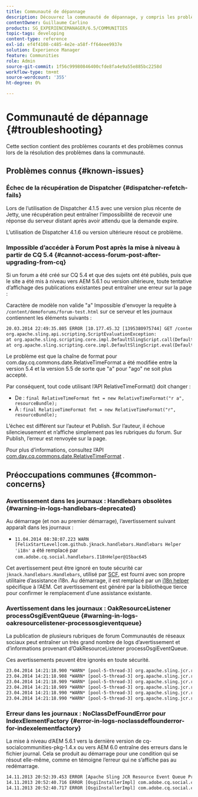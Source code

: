 ```yaml
---
title: Communauté de dépannage
description: Découvrez la communauté de dépannage, y compris les problèmes connus et les préoccupations.
contentOwner: Guillaume Carlino
products: SG_EXPERIENCEMANAGER/6.5/COMMUNITIES
topic-tags: developing
content-type: reference
exl-id: ef4f4108-c485-4e2e-a58f-ff64eee9937e
solution: Experience Manager
feature: Communities
role: Admin
source-git-commit: 1f56c99980846400cfde8fa4e9a55e885bc2258d
workflow-type: tm+mt
source-wordcount: '355'
ht-degree: 0%

---
```


# Communauté de dépannage {#troubleshooting}

Cette section contient des problèmes courants et des problèmes connus lors de la résolution des problèmes dans la communauté.

## Problèmes connus {#known-issues}

### Échec de la récupération de Dispatcher {#dispatcher-refetch-fails}

Lors de l’utilisation de Dispatcher 4.1.5 avec une version plus récente de Jetty, une récupération peut entraîner l’impossibilité de recevoir une réponse du serveur distant après avoir attendu que la demande expire.

L’utilisation de Dispatcher 4.1.6 ou version ultérieure résout ce problème.

### Impossible d’accéder à Forum Post après la mise à niveau à partir de CQ 5.4 {#cannot-access-forum-post-after-upgrading-from-cq}

Si un forum a été créé sur CQ 5.4 et que des sujets ont été publiés, puis que le site a été mis à niveau vers AEM 5.6.1 ou version ultérieure, toute tentative d’affichage des publications existantes peut entraîner une erreur sur la page :

Caractère de modèle non valide &quot;a&quot;
Impossible d&#39;envoyer la requête à `/content/demoforums/forum-test.html` sur ce serveur et les journaux contiennent les éléments suivants :

```xml
20.03.2014 22:49:35.805 ERROR [10.177.45.32 [1395380975744] GET /content/demoforums/forum-test.html HTTP/1.1] com.day.cq.wcm.tags.IncludeTag Error while executing script content.jsp
org.apache.sling.api.scripting.ScriptEvaluationException:
at org.apache.sling.scripting.core.impl.DefaultSlingScript.call(DefaultSlingScript.java:388)
at org.apache.sling.scripting.core.impl.DefaultSlingScript.eval(DefaultSlingScript.java:171)
```

Le problème est que la chaîne de format pour com.day.cq.commons.date.RelativeTimeFormat a été modifiée entre la version 5.4 et la version 5.5 de sorte que &quot;a&quot; pour &quot;ago&quot; ne soit plus accepté.

Par conséquent, tout code utilisant l’API RelativeTimeFormat() doit changer :

* De : `final RelativeTimeFormat fmt = new RelativeTimeFormat("r a", resourceBundle);`
* À : `final RelativeTimeFormat fmt = new RelativeTimeFormat("r", resourceBundle);`

L’échec est différent sur l’auteur et Publish. Sur l’auteur, il échoue silencieusement et n’affiche simplement pas les rubriques du forum. Sur Publish, l’erreur est renvoyée sur la page.

Pour plus d’informations, consultez l’API [com.day.cq.commons.date.RelativeTimeFormat](https://developer.adobe.com/experience-manager/reference-materials/6-5/javadoc/com/day/cq/commons/date/RelativeTimeFormat.html) .

## Préoccupations communes {#common-concerns}

### Avertissement dans les journaux : Handlebars obsolètes {#warning-in-logs-handlebars-deprecated}

Au démarrage (et non au premier démarrage), l’avertissement suivant apparaît dans les journaux :

* `11.04.2014 08:38:07.223 WARN [FelixStartLevel]com.github.jknack.handlebars.Handlebars Helper 'i18n'` a été remplacé par `com.adobe.cq.social.handlebars.I18nHelper@15bac645`

Cet avertissement peut être ignoré en toute sécurité car `jknack.handlebars.Handlebars`, utilisé par [SCF](scf.md#handlebarsjavascripttemplatinglanguage), est fourni avec son propre utilitaire d’assistance i18n. Au démarrage, il est remplacé par un [i18n helper](handlebars-helpers.md#i-n) spécifique à l’AEM. Cet avertissement est généré par la bibliothèque tierce pour confirmer le remplacement d’une assistance existante.

### Avertissement dans les journaux : OakResourceListener processOsgiEventQueue {#warning-in-logs-oakresourcelistener-processosgieventqueue}

La publication de plusieurs rubriques de forum Communautés de réseaux sociaux peut entraîner un très grand nombre de logs d’avertissement et d’informations provenant d’OakResourceListener processOsgiEventQueue.

Ces avertissements peuvent être ignorés en toute sécurité.

```xml
23.04.2014 14:21:18.900 *WARN* [pool-5-thread-3] org.apache.sling.jcr.resource.internal.OakResourceListener processOsgiEventQueue: Resource at /var/search-collections/ugc-sc/_m.frq/jcr:content not found, which is not expected for an added or modified node
23.04.2014 14:21:18.908 *WARN* [pool-5-thread-3] org.apache.sling.jcr.resource.internal.OakResourceListener processOsgiEventQueue: Resource at /var/search-collections/ugc-sc/_m.prx/jcr:content not found, which is not expected for an added or modified node
23.04.2014 14:21:18.909 *WARN* [pool-5-thread-3] org.apache.sling.jcr.resource.internal.OakResourceListener processOsgiEventQueue: Resource at /var/replication/data/1f799fb4-0aeb-4660-aadb-705657f16048/67/67699ab5-9d57-4c79-a755-2727ba9e6452/jcr:content not found, which is not expected for an added or modified node
23.04.2014 14:21:18.909 *WARN* [pool-5-thread-3] org.apache.sling.jcr.resource.internal.OakResourceListener processOsgiEventQueue: Resource at /var/replication/data/1f799fb4-0aeb-4660-aadb-705657f16048/67/67699ab5-9d57-4c79-a755-2727ba9e6452/jcr:content not found, which is not expected for an added or modified node
23.04.2014 14:21:18.990 *WARN* [pool-5-thread-3] org.apache.sling.jcr.resource.internal.OakResourceListener processOsgiEventQueue: Resource at /var/replication/data/1f799fb4-0aeb-4660-aadb-705657f16048/b9/b91f1690-87e8-41d8-a78e-cd2259f837c8/jcr:content not found, which is not expected for an added or modified node
23.04.2014 14:21:18.990 *WARN* [pool-5-thread-3] org.apache.sling.jcr.resource.internal.OakResourceListener processOsgiEventQueue: Resource at /var/replication/data/1f799fb4-0aeb-4660-aadb-705657f16048/b9/b91f1690-87e8-41d8-a78e-cd2259f837c8/jcr:content not found, which is not expected for an added or modified node
```

### Erreur dans les journaux : NoClassDefFoundError pour IndexElementFactory {#error-in-logs-noclassdeffounderror-for-indexelementfactory}

La mise à niveau d’AEM 5.6.1 vers la dernière version de cq-socialcommunities-pkg-1.4.x ou vers AEM 6.0 entraîne des erreurs dans le fichier journal. Cela se produit au démarrage pour une condition qui se résout elle-même, comme en témoigne l’erreur qui ne s’affiche pas au redémarrage.

```xml
14.11.2013 20:52:39.453 ERROR [Apache Sling JCR Resource Event Queue Processor for path '/'] com.adobe.cq.social.storage.index.impl.IndexService Error occurred while processing event java.util.ConcurrentModificationException
14.11.2013 20:52:40.716 ERROR [OsgiInstallerImpl] com.adobe.cq.social.cq-social-commons [CommentListProvider] Error during instantiation of the implementation object (java.lang.NoClassDefFoundError: com/adobe/cq/social/storage/index/IndexElementFactory) java.lang.NoClassDefFoundError: com/adobe/cq/social/storage/index/IndexElementFactory
14.11.2013 20:52:40.717 ERROR [OsgiInstallerImpl] com.adobe.cq.social.cq-social-commons [CommentListProvider] Failed creating the component instance; see log for reason
```
